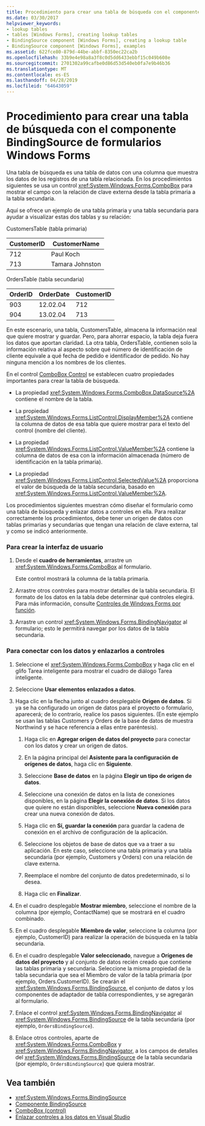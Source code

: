 ```yaml
---
title: Procedimiento para crear una tabla de búsqueda con el componente BindingSource de formularios Windows Forms
ms.date: 03/30/2017
helpviewer_keywords:
- lookup tables
- tables [Windows Forms], creating lookup tables
- BindingSource component [Windows Forms], creating a lookup table
- BindingSource component [Windows Forms], examples
ms.assetid: 622fce80-879d-44be-abbf-8350ec22ca2b
ms.openlocfilehash: 33b9e4e98a8a3f8c0d5dd6433ebbf15c049b608e
ms.sourcegitcommit: 2701302a99cafbe0d86d53d540eb0fa7e9b46b36
ms.translationtype: MT
ms.contentlocale: es-ES
ms.lasthandoff: 04/28/2019
ms.locfileid: "64643059"
---
```

# <a name="how-to-create-a-lookup-table-with-the-windows-forms-bindingsource-component"></a>Procedimiento para crear una tabla de búsqueda con el componente BindingSource de formularios Windows Forms
Una tabla de búsqueda es una tabla de datos con una columna que muestra los datos de los registros de una tabla relacionada. En los procedimientos siguientes se usa un control <xref:System.Windows.Forms.ComboBox> para mostrar el campo con la relación de clave externa desde la tabla primaria a la tabla secundaria.  
  
 Aquí se ofrece un ejemplo de una tabla primaria y una tabla secundaria para ayudar a visualizar estas dos tablas y su relación:  
  
 CustomersTable (tabla primaria)  
  
|CustomerID|CustomerName|  
|----------------|------------------|  
|712|Paul Koch|  
|713|Tamara Johnston|  
  
 OrdersTable (tabla secundaria)  
  
|OrderID|OrderDate|CustomerID|  
|-------------|---------------|----------------|  
|903|12.02.04|712|  
|904|13.02.04|713|  
  
 En este escenario, una tabla, CustomersTable, almacena la información real que quiere mostrar y guardar. Pero, para ahorrar espacio, la tabla deja fuera los datos que aportan claridad. La otra tabla, OrdersTable, contienen solo la información relativa al aspecto sobre qué número de identificación de cliente equivale a qué fecha de pedido e identificador de pedido. No hay ninguna mención a los nombres de los clientes.  
  
 En el control [ComboBox Control](combobox-control-windows-forms.md) se establecen cuatro propiedades importantes para crear la tabla de búsqueda.  
  
- La propiedad <xref:System.Windows.Forms.ComboBox.DataSource%2A> contiene el nombre de la tabla.  
  
- La propiedad <xref:System.Windows.Forms.ListControl.DisplayMember%2A> contiene la columna de datos de esa tabla que quiere mostrar para el texto del control (nombre del cliente).  
  
- La propiedad <xref:System.Windows.Forms.ListControl.ValueMember%2A> contiene la columna de datos de esa con la información almacenada (número de identificación en la tabla primaria).  
  
- La propiedad <xref:System.Windows.Forms.ListControl.SelectedValue%2A> proporciona el valor de búsqueda de la tabla secundaria, basado en <xref:System.Windows.Forms.ListControl.ValueMember%2A>.  
  
 Los procedimientos siguientes muestran cómo diseñar el formulario como una tabla de búsqueda y enlazar datos a controles en ella. Para realizar correctamente los procedimientos, debe tener un origen de datos con tablas primarias y secundarias que tengan una relación de clave externa, tal y como se indicó anteriormente.  
  
### <a name="to-create-the-user-interface"></a>Para crear la interfaz de usuario  
  
1. Desde el **cuadro de herramientas**, arrastre un <xref:System.Windows.Forms.ComboBox> al formulario.  
  
     Este control mostrará la columna de la tabla primaria.  
  
2. Arrastre otros controles para mostrar detalles de la tabla secundaria. El formato de los datos en la tabla debe determinar qué controles elegirá. Para más información, consulte [Controles de Windows Forms por función](windows-forms-controls-by-function.md).  
  
3. Arrastre un control <xref:System.Windows.Forms.BindingNavigator> al formulario; esto le permitirá navegar por los datos de la tabla secundaria.  
  
### <a name="to-connect-to-the-data-and-bind-it-to-controls"></a>Para conectar con los datos y enlazarlos a controles  
  
1. Seleccione el <xref:System.Windows.Forms.ComboBox> y haga clic en el glifo Tarea inteligente para mostrar el cuadro de diálogo Tarea inteligente.  
  
2. Seleccione **Usar elementos enlazados a datos**.  
  
3. Haga clic en la flecha junto al cuadro desplegable **Origen de datos**. Si ya se ha configurado un origen de datos para el proyecto o formulario, aparecerá; de lo contrario, realice los pasos siguientes. (En este ejemplo se usan las tablas Customers y Orders de la base de datos de muestra Northwind y se hace referencia a ellas entre paréntesis).  
  
    1. Haga clic en **Agregar origen de datos del proyecto** para conectar con los datos y crear un origen de datos.  
  
    2. En la página principal del **Asistente para la configuración de orígenes de datos**, haga clic en **Siguiente**.  
  
    3. Seleccione **Base de datos** en la página **Elegir un tipo de origen de datos**.  
  
    4. Seleccione una conexión de datos en la lista de conexiones disponibles, en la página **Elegir la conexión de datos**. Si los datos que quiere no están disponibles, seleccione **Nueva conexión** para crear una nueva conexión de datos.  
  
    5. Haga clic en **Sí, guardar la conexión** para guardar la cadena de conexión en el archivo de configuración de la aplicación.  
  
    6. Seleccione los objetos de base de datos que va a traer a su aplicación. En este caso, seleccione una tabla primaria y una tabla secundaria (por ejemplo, Customers y Orders) con una relación de clave externa.  
  
    7. Reemplace el nombre del conjunto de datos predeterminado, si lo desea.  
  
    8. Haga clic en **Finalizar**.  
  
4. En el cuadro desplegable **Mostrar miembro**, seleccione el nombre de la columna (por ejemplo, ContactName) que se mostrará en el cuadro combinado.  
  
5. En el cuadro desplegable **Miembro de valor**, seleccione la columna (por ejemplo, CustomerID) para realizar la operación de búsqueda en la tabla secundaria.  
  
6. En el cuadro desplegable **Valor seleccionado**, navegue a **Orígenes de datos del proyecto** y al conjunto de datos recién creado que contiene las tablas primaria y secundaria. Seleccione la misma propiedad de la tabla secundaria que sea el Miembro de valor de la tabla primaria (por ejemplo, Orders.CustomerID). Se crearán el <xref:System.Windows.Forms.BindingSource>, el conjunto de datos y los componentes de adaptador de tabla correspondientes, y se agregarán al formulario.  
  
7. Enlace el control <xref:System.Windows.Forms.BindingNavigator> al <xref:System.Windows.Forms.BindingSource> de la tabla secundaria (por ejemplo, `OrdersBindingSource`).  
  
8. Enlace otros controles, aparte de <xref:System.Windows.Forms.ComboBox> y <xref:System.Windows.Forms.BindingNavigator>, a los campos de detalles del <xref:System.Windows.Forms.BindingSource> de la tabla secundaria (por ejemplo, `OrdersBindingSource`) que quiera mostrar.  
  
## <a name="see-also"></a>Vea también

- <xref:System.Windows.Forms.BindingSource>
- [Componente BindingSource](bindingsource-component.md)
- [ComboBox (control)](combobox-control-windows-forms.md)
- [Enlazar controles a los datos en Visual Studio](/visualstudio/data-tools/bind-controls-to-data-in-visual-studio)
